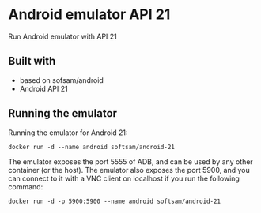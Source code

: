 # Android emulator API 21
Run Android emulator with API 21

## Built with
- based on sofsam/android
- Android API 21

## Running the emulator
Running the emulator for Android 21:

    docker run -d --name android softsam/android-21

The emulator exposes the port 5555 of ADB, and can be used by any other container (or the host).
The emulator also exposes the port 5900, and you can connect to it with a VNC client on localhost if you run the following command:

    docker run -d -p 5900:5900 --name android softsam/android-21
